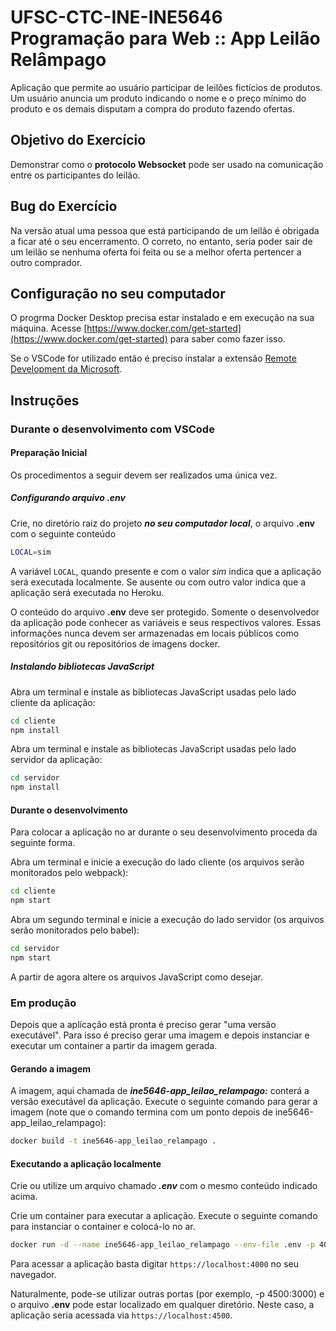 # UFSC-CTC-INE-INE5646 Programação para Web :: App Leilão Relâmpago

Aplicação que permite ao usuário participar de leilões fictícios de produtos. Um usuário anuncia um produto indicando o nome e o preço mínimo do produto e os demais disputam a compra do produto fazendo ofertas.

## Objetivo do Exercício

Demonstrar como o **protocolo Websocket** pode ser usado na comunicação entre os participantes do leilão.

## Bug do Exercício

Na versão atual uma pessoa que está participando de um leilão é obrigada a ficar até o seu encerramento. O correto,
no entanto, seria poder sair de um leilão se nenhuma oferta foi feita ou se a melhor oferta pertencer a outro
comprador.

## Configuração no seu computador

O progrma Docker Desktop precisa estar instalado e em execução na sua máquina. Acesse [https://www.docker.com/get-started](https://www.docker.com/get-started) para saber como fazer isso.

Se o VSCode for utilizado então é preciso instalar a extensão [Remote Development da Microsoft](https://marketplace.visualstudio.com/items?itemName=ms-vscode-remote.vscode-remote-extensionpack).

## Instruções

### Durante o desenvolvimento com VSCode

#### Preparação Inicial

Os procedimentos a seguir devem ser realizados uma única vez.

##### Configurando arquivo .env

Crie, no diretório raiz do projeto ***no seu computador local***, o arquivo **.env** com o seguinte conteúdo

```bash
LOCAL=sim
```

A variável `LOCAL`, quando presente e com o valor *sim*  indica que a aplicação será executada localmente. Se ausente ou com outro valor indica que a aplicação será executada no Heroku.

O conteúdo do arquivo **.env** deve ser protegido. Somente o desenvolvedor da aplicação pode conhecer as variáveis e seus respectivos valores. Essas informações nunca devem ser armazenadas em locais públicos como repositórios git ou repositórios de imagens docker.

##### Instalando bibliotecas JavaScript

Abra um terminal e instale as bibliotecas JavaScript usadas pelo lado cliente da aplicação:

```bash
cd cliente
npm install
```

Abra um terminal e instale as bibliotecas JavaScript usadas pelo lado servidor da aplicação:

```bash
cd servidor
npm install
```

#### Durante o desenvolvimento

Para colocar a aplicação no ar durante o seu desenvolvimento proceda da seguinte forma.

Abra um terminal e inicie a execução do lado cliente (os arquivos serão monitorados pelo webpack):

```bash
cd cliente
npm start
```

Abra um segundo terminal e inicie a execução do lado servidor (os arquivos serão monitorados pelo babel):

```bash
cd servidor
npm start
```

A partir de agora altere os arquivos JavaScript como desejar.

### Em produção

Depois que a aplicação está pronta é preciso gerar "uma versão executável". Para isso é preciso gerar uma imagem e depois instanciar e executar um container a partir da imagem gerada.

#### Gerando a imagem

A imagem, aqui chamada de ***ine5646-app_leilao_relampago:*** conterá a versão executável da aplicação. Execute o seguinte comando para gerar a imagem (note que o comando termina com um ponto depois de ine5646-app_leilao_relampago):

```bash
docker build -t ine5646-app_leilao_relampago .
```

#### Executando a aplicação localmente

Crie ou utilize um arquivo chamado ***.env*** com o mesmo conteúdo indicado acima.

Crie um container para executar a aplicação. Execute o seguinte comando para instanciar o container e colocá-lo no ar.

```bash
docker run -d --name ine5646-app_leilao_relampago --env-file .env -p 4000:3000 ine5646-app_leilao_relampago
```

Para acessar a aplicação basta digitar `https://localhost:4000` no seu navegador.

Naturalmente, pode-se utilizar outras portas (por exemplo, -p 4500:3000) e o arquivo **.env** pode estar localizado em qualquer diretório. Neste caso, a aplicação seria acessada via `https://localhost:4500`.
